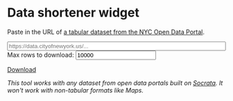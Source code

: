 # Data shortener widget

Paste in the URL of [a tabular dataset from the NYC Open Data Portal](https://data.cityofnewyork.us/browse?limitTo=datasets).

<p>
  <form>
    <div class="form-group">
      <input id="url" placeholder="https://data.cityofnewyork.us/..." style="width: 100%">
    </div>
    <div class="form-group">
      <label for="count">Max rows to download:</label>
      <input type="number" name="count" value="10000" required>
    </div>
  </form>
</p>
<p>
  <!-- https://getbootstrap.com/docs/4.0/components/buttons/ -->
  <a href="" id="download" class="btn btn-secondary disabled" target="_blank" role="button" aria-disabled="true">Download</a>
</p>
<script src="_static/shorten.js"></script>

_This tool works with any dataset from open data portals built on [Socrata](https://dev.socrata.com/). It won't work with non-tabular formats like Maps._
